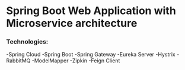# Spring Boot Web Application with Microservice architecture

### Technologies:

-Spring Cloud
-Spring Boot
-Spring Gateway
-Eureka Server
-Hystrix
-RabbitMQ
-ModelMapper
-Zipkin
-Feign Client

